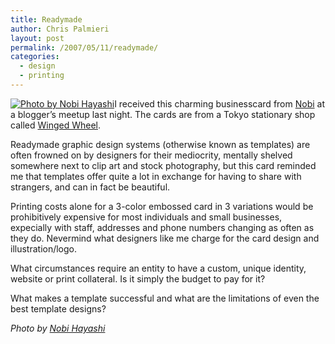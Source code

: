 ```yaml
---
title: Readymade
author: Chris Palmieri
layout: post
permalink: /2007/05/11/readymade/
categories:
  - design
  - printing
---
```

[![Photo by Nobi Hayashi][1]][2]I received this charming businesscard from [Nobi][3] at a blogger&#8217;s meetup last night. The cards are from a Tokyo stationary shop called [Winged Wheel][4].

Readymade graphic design systems (otherwise known as templates) are often frowned on by designers for their mediocrity, mentally shelved somewhere next to clip art and stock photography, but this card reminded me that templates offer quite a lot in exchange for having to share with strangers, and can in fact be beautiful. 

Printing costs alone for a 3-color embossed card in 3 variations would be prohibitively expensive for most individuals and small businesses, expecially with staff, addresses and phone numbers changing as often as they do. Nevermind what designers like me charge for the card design and illustration/logo. 

What circumstances require an entity to have a custom, unique identity, website or print collateral. Is it simply the budget to pay for it? 

What makes a template successful and what are the limitations of even the best template designs?

*Photo by [Nobi Hayashi][5]*

 [1]: http://www.iixii.net/wp-content/uploads/2007/05/473415897_a32deac498_m.jpg
 [2]: http://www.flickr.com/photos/nobihaya/473415897/ "473415897_a32deac498_m.jpg"
 [3]: http://nobi.cocolog-nifty.com/nobilog2/
 [4]: http://www.winged-wheel.co.jp/
 [5]: http://www.flickr.com/photos/nobihaya/